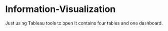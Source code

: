 # Information-Visualization

Just using Tableau tools to open <Geographical Characteristics of Car Crashes in Victoria.twbx>
It contains four tables and one dashboard.
